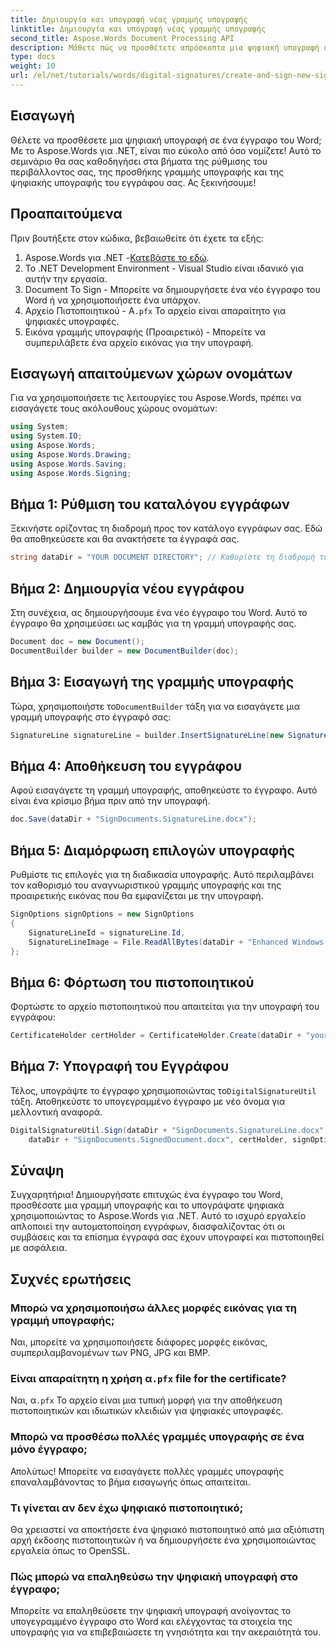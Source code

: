 ```yaml
---
title: Δημιουργία και υπογραφή νέας γραμμής υπογραφής
linktitle: Δημιουργία και υπογραφή νέας γραμμής υπογραφής
second_title: Aspose.Words Document Processing API
description: Μάθετε πώς να προσθέτετε απρόσκοπτα μια ψηφιακή υπογραφή στα έγγραφα του Word χρησιμοποιώντας το Aspose.Words για .NET. Αυτό το ολοκληρωμένο σεμινάριο καλύπτει τα πάντα, από τη ρύθμιση του περιβάλλοντος σας και την εισαγωγή μιας γραμμής υπογραφής έως την αποθήκευση και την επαλήθευση των υπογεγραμμένων εγγράφων σας.
type: docs
weight: 10
url: /el/net/tutorials/words/digital-signatures/create-and-sign-new-signature-line/
---
```

## Εισαγωγή

Θέλετε να προσθέσετε μια ψηφιακή υπογραφή σε ένα έγγραφο του Word; Με το Aspose.Words για .NET, είναι πιο εύκολο από όσο νομίζετε! Αυτό το σεμινάριο θα σας καθοδηγήσει στα βήματα της ρύθμισης του περιβάλλοντος σας, της προσθήκης γραμμής υπογραφής και της ψηφιακής υπογραφής του εγγράφου σας. Ας ξεκινήσουμε!

## Προαπαιτούμενα

Πριν βουτήξετε στον κώδικα, βεβαιωθείτε ότι έχετε τα εξής:

1.  Aspose.Words για .NET -[Κατεβάστε το εδώ](https://releases.aspose.com/words/net/).
2. Το .NET Development Environment - Visual Studio είναι ιδανικό για αυτήν την εργασία.
3. Document To Sign - Μπορείτε να δημιουργήσετε ένα νέο έγγραφο του Word ή να χρησιμοποιήσετε ένα υπάρχον.
4.  Αρχείο Πιστοποιητικού - Α`.pfx` Το αρχείο είναι απαραίτητο για ψηφιακές υπογραφές.
5. Εικόνα γραμμής υπογραφής (Προαιρετικό) - Μπορείτε να συμπεριλάβετε ένα αρχείο εικόνας για την υπογραφή.

## Εισαγωγή απαιτούμενων χώρων ονομάτων

Για να χρησιμοποιήσετε τις λειτουργίες του Aspose.Words, πρέπει να εισαγάγετε τους ακόλουθους χώρους ονομάτων:

```csharp
using System;
using System.IO;
using Aspose.Words;
using Aspose.Words.Drawing;
using Aspose.Words.Saving;
using Aspose.Words.Signing;
```

## Βήμα 1: Ρύθμιση του καταλόγου εγγράφων

Ξεκινήστε ορίζοντας τη διαδρομή προς τον κατάλογο εγγράφων σας. Εδώ θα αποθηκεύσετε και θα ανακτήσετε τα έγγραφά σας.

```csharp
string dataDir = "YOUR DOCUMENT DIRECTORY"; // Καθορίστε τη διαδρομή του καταλόγου του εγγράφου σας
```

## Βήμα 2: Δημιουργία νέου εγγράφου

Στη συνέχεια, ας δημιουργήσουμε ένα νέο έγγραφο του Word. Αυτό το έγγραφο θα χρησιμεύσει ως καμβάς για τη γραμμή υπογραφής σας.

```csharp
Document doc = new Document();
DocumentBuilder builder = new DocumentBuilder(doc);
```

## Βήμα 3: Εισαγωγή της γραμμής υπογραφής

 Τώρα, χρησιμοποιήστε το`DocumentBuilder` τάξη για να εισαγάγετε μια γραμμή υπογραφής στο έγγραφό σας:

```csharp
SignatureLine signatureLine = builder.InsertSignatureLine(new SignatureLineOptions()).SignatureLine;
```

## Βήμα 4: Αποθήκευση του εγγράφου

Αφού εισαγάγετε τη γραμμή υπογραφής, αποθηκεύστε το έγγραφο. Αυτό είναι ένα κρίσιμο βήμα πριν από την υπογραφή.

```csharp
doc.Save(dataDir + "SignDocuments.SignatureLine.docx");
```

## Βήμα 5: Διαμόρφωση επιλογών υπογραφής

Ρυθμίστε τις επιλογές για τη διαδικασία υπογραφής. Αυτό περιλαμβάνει τον καθορισμό του αναγνωριστικού γραμμής υπογραφής και της προαιρετικής εικόνας που θα εμφανίζεται με την υπογραφή.

```csharp
SignOptions signOptions = new SignOptions
{
    SignatureLineId = signatureLine.Id,
    SignatureLineImage = File.ReadAllBytes(dataDir + "Enhanced Windows MetaFile.emf") // Διαδρομή προς την εικόνα σας
};
```

## Βήμα 6: Φόρτωση του πιστοποιητικού

Φορτώστε το αρχείο πιστοποιητικού που απαιτείται για την υπογραφή του εγγράφου:

```csharp
CertificateHolder certHolder = CertificateHolder.Create(dataDir + "your_certificate.pfx", "your_password"); // Προσαρμόστε το όνομα του αρχείου και τον κωδικό πρόσβασης
```

## Βήμα 7: Υπογραφή του Εγγράφου

 Τέλος, υπογράψτε το έγγραφο χρησιμοποιώντας το`DigitalSignatureUtil` τάξη. Αποθηκεύστε το υπογεγραμμένο έγγραφο με νέο όνομα για μελλοντική αναφορά.

```csharp
DigitalSignatureUtil.Sign(dataDir + "SignDocuments.SignatureLine.docx",
    dataDir + "SignDocuments.SignedDocument.docx", certHolder, signOptions);
```

## Σύναψη

Συγχαρητήρια! Δημιουργήσατε επιτυχώς ένα έγγραφο του Word, προσθέσατε μια γραμμή υπογραφής και το υπογράψατε ψηφιακά χρησιμοποιώντας το Aspose.Words για .NET. Αυτό το ισχυρό εργαλείο απλοποιεί την αυτοματοποίηση εγγράφων, διασφαλίζοντας ότι οι συμβάσεις και τα επίσημα έγγραφά σας έχουν υπογραφεί και πιστοποιηθεί με ασφάλεια.

## Συχνές ερωτήσεις

### Μπορώ να χρησιμοποιήσω άλλες μορφές εικόνας για τη γραμμή υπογραφής;

Ναι, μπορείτε να χρησιμοποιήσετε διάφορες μορφές εικόνας, συμπεριλαμβανομένων των PNG, JPG και BMP.

###  Είναι απαραίτητη η χρήση α`.pfx` file for the certificate?

 Ναι, α`.pfx` Το αρχείο είναι μια τυπική μορφή για την αποθήκευση πιστοποιητικών και ιδιωτικών κλειδιών για ψηφιακές υπογραφές.

### Μπορώ να προσθέσω πολλές γραμμές υπογραφής σε ένα μόνο έγγραφο;

Απολύτως! Μπορείτε να εισαγάγετε πολλές γραμμές υπογραφής επαναλαμβάνοντας το βήμα εισαγωγής όπως απαιτείται.

### Τι γίνεται αν δεν έχω ψηφιακό πιστοποιητικό;

Θα χρειαστεί να αποκτήσετε ένα ψηφιακό πιστοποιητικό από μια αξιόπιστη αρχή έκδοσης πιστοποιητικών ή να δημιουργήσετε ένα χρησιμοποιώντας εργαλεία όπως το OpenSSL.

### Πώς μπορώ να επαληθεύσω την ψηφιακή υπογραφή στο έγγραφο;

Μπορείτε να επαληθεύσετε την ψηφιακή υπογραφή ανοίγοντας το υπογεγραμμένο έγγραφο στο Word και ελέγχοντας τα στοιχεία της υπογραφής για να επιβεβαιώσετε τη γνησιότητα και την ακεραιότητά του.